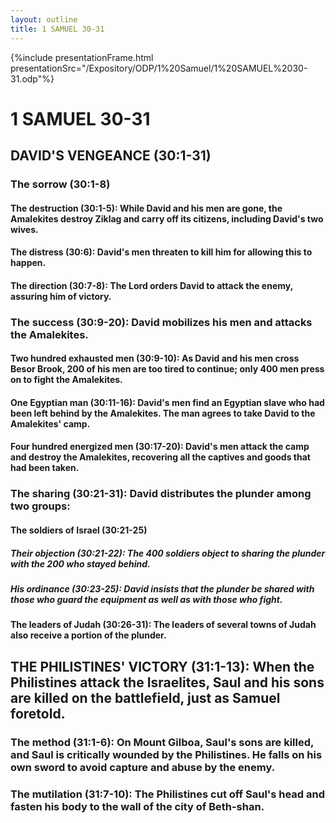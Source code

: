 ```yaml
---
layout: outline
title: 1 SAMUEL 30-31
---
```

{%include presentationFrame.html presentationSrc="/Expository/ODP/1%20Samuel/1%20SAMUEL%2030-31.odp"%}

# 1 SAMUEL 30-31 
## DAVID\'S VENGEANCE (30:1-31) 
###  The sorrow (30:1-8) 
####  The destruction (30:1-5): While David and his men are gone, the Amalekites destroy Ziklag and carry off its citizens, including David\'s two wives. 
####  The distress (30:6): David\'s men threaten to kill him for allowing this to happen. 
####  The direction (30:7-8): The Lord orders David to attack the enemy, assuring him of victory. 
###  The success (30:9-20): David mobilizes his men and attacks the Amalekites. 
####  Two hundred exhausted men (30:9-10): As David and his men cross Besor Brook, 200 of his men are too tired to continue; only 400 men press on to fight the Amalekites. 
####  One Egyptian man (30:11-16): David\'s men find an Egyptian slave who had been left behind by the Amalekites. The man agrees to take David to the Amalekites\' camp. 
####  Four hundred energized men (30:17-20): David\'s men attack the camp and destroy the Amalekites, recovering all the captives and goods that had been taken. 
###  The sharing (30:21-31): David distributes the plunder among two groups: 
####  The soldiers of Israel (30:21-25) 
#####  Their objection (30:21-22): The 400 soldiers object to sharing the plunder with the 200 who stayed behind. 
#####  His ordinance (30:23-25): David insists that the plunder be shared with those who guard the equipment as well as with those who fight. 
####  The leaders of Judah (30:26-31): The leaders of several towns of Judah also receive a portion of the plunder. 
## THE PHILISTINES\' VICTORY (31:1-13): When the Philistines attack the Israelites, Saul and his sons are killed on the battlefield, just as Samuel foretold. 
###  The method (31:1-6): On Mount Gilboa, Saul\'s sons are killed, and Saul is critically wounded by the Philistines. He falls on his own sword to avoid capture and abuse by the enemy. 
###  The mutilation (31:7-10): The Philistines cut off Saul\'s head and fasten his body to the wall of the city of Beth-shan. 
